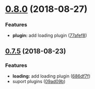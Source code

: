 <a name="0.8.0"></a>
# [0.8.0](https://github.com/TalkingData/rxloop/compare/v0.7.5...v0.8.0) (2018-08-27)


### Features

* **plugin:** add loading plugin ([77afef8](https://github.com/TalkingData/rxloop/commit/77afef8))



<a name="0.7.5"></a>
## [0.7.5](https://github.com/TalkingData/rxloop/compare/v0.7.4...v0.7.5) (2018-08-23)


### Features

* **loading:** add loading plugin ([686df7f](https://github.com/TalkingData/rxloop/commit/686df7f))
* suport plugins ([09ad09b](https://github.com/TalkingData/rxloop/commit/09ad09b))



